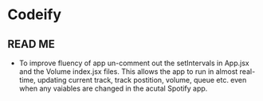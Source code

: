 # Codeify

## READ ME

- To improve fluency of app un-comment out the setIntervals in App.jsx and the Volume index.jsx files. This allows the app to run in almost real-time, updating current track, track postition, volume, queue etc. even when any vaiables are changed in the acutal Spotify app.
